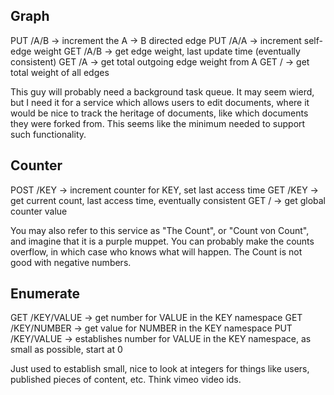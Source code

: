 Graph
-----

PUT /A/B -> increment the A -> B directed edge
PUT /A/A -> increment self-edge weight
GET /A/B -> get edge weight, last update time (eventually consistent)
GET /A   -> get total outgoing edge weight from A
GET /    -> get total weight of all edges

This guy will probably need a background task queue. It may seem wierd, but I need it for a service which allows users to edit documents, where it would be nice to track the heritage of documents, like which documents they were forked from. This seems like the minimum needed to support such functionality.

Counter
-------

POST /KEY -> increment counter for KEY, set last access time
GET  /KEY -> get current count, last access time, eventually consistent
GET  /    -> get global counter value

You may also refer to this service as "The Count", or "Count von Count", and imagine that it is a purple muppet. You can probably make the counts overflow, in which case who knows what will happen. The Count is not good with negative numbers.

Enumerate
---------

GET /KEY/VALUE -> get number for VALUE in the KEY namespace
GET /KEY/NUMBER -> get value for NUMBER in the KEY namespace
PUT /KEY/VALUE -> establishes number for VALUE in the KEY namespace, as small as possible, start at 0

Just used to establish small, nice to look at integers for things like users, published pieces of content, etc. Think vimeo video ids.
